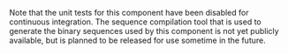 Note that the unit tests for this component have been disabled for continuous integration. The sequence compilation tool that is used to generate the binary sequences used by this component is not yet publicly available, but is planned to be released for use sometime in the future.
